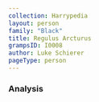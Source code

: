 ```yaml
---
collection: Harrypedia
layout: person
family: "Black"
title: Regulus Arcturus
grampsID: I0008
author: Luke Schierer
pageType: person
---
```


### Analysis
